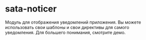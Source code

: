 # sata-noticer

Модуль для отображения уведомлений приложения. Вы можете использовать свои шаблоны и свои директивы для самого уведомления.
Для большего понимания, смотрите демо.